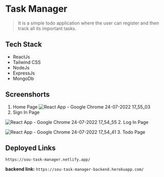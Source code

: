 # Task Manager

> It is a simple todo application where the user can register and then  track all its important tasks.


## Tech Stack
- ReactJs
- Tailwind CSS
- NodeJs
- ExpressJs
- MongoDb

## Screenshorts
1. Home Page
![React App - Google Chrome 24-07-2022 17_55_03](https://user-images.githubusercontent.com/66300439/180647248-685cbf1a-0524-46cf-b1c0-107ad1d88ef8.png)
1. Sign In Page

![React App - Google Chrome 24-07-2022 17_54_55](https://user-images.githubusercontent.com/66300439/180647428-b3ef42cb-f50e-4f2f-82a2-5cd9fd5b8359.png)
2. Log In Page

![React App - Google Chrome 24-07-2022 17_54_41](https://user-images.githubusercontent.com/66300439/180647436-062dc53d-487b-41e8-b963-d7781b0b2432.png)
3. Todo Page

## Deployed Links
```
https://sou-task-manager.netlify.app/
```
**backend link:**  ``` https://sou-task-manager-backend.herokuapp.com/ ``` 
